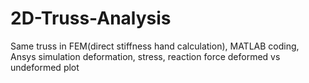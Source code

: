 # 2D-Truss-Analysis
Same truss in FEM(direct stiffness hand calculation), MATLAB coding, Ansys simulation
deformation, stress, reaction force
deformed vs undeformed plot
